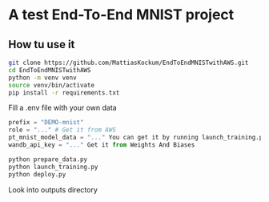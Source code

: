 # A test End-To-End MNIST project

## How tu use it

``` bash
git clone https://github.com/MattiasKockum/EndToEndMNISTwithAWS.git
cd EndToEndMNISTwithAWS
python -m venv venv
source venv/bin/activate
pip install -r requirements.txt
```

Fill a .env file with your own data
``` python
prefix = "DEMO-mnist"
role = "..." # Get it from AWS
pt_mnist_model_data = "..." You can get it by running launch_training.py
wandb_api_key = "..." Get it from Weights And Biases
```

``` bash
python prepare_data.py
python launch_training.py
python deploy.py
```

Look into outputs directory
